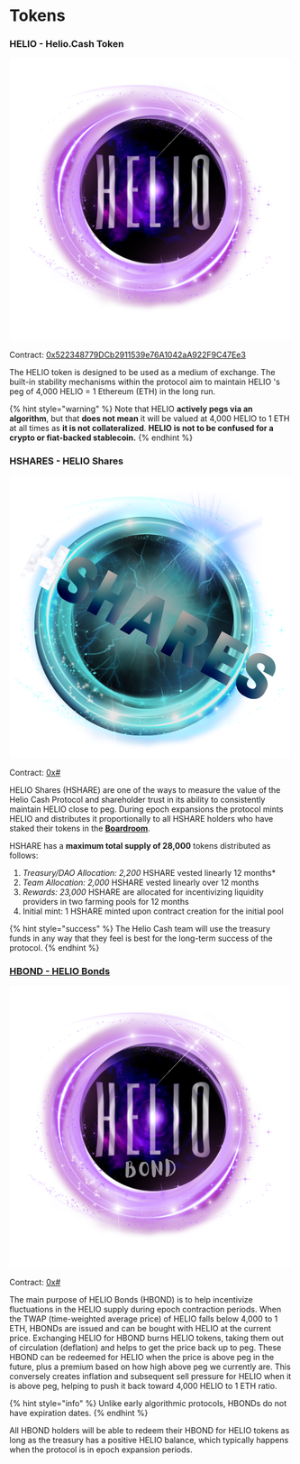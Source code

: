 # Tokens

### HELIO - Helio.Cash Token

![helio.cash (HELIO )](<../.gitbook/assets/helio.png>)

Contract: [0x522348779DCb2911539e76A1042aA922F9C47Ee3](https://polygonscan.com/address/0x522348779dcb2911539e76a1042aa922f9c47ee3)

The HELIO token is designed to be used as a medium of exchange. The built-in stability mechanisms within the protocol aim to maintain HELIO 's peg of 4,000 HELIO = 1 Ethereum (ETH) in the long run.&#x20;

{% hint style="warning" %}
Note that HELIO **actively pegs via an algorithm**, but that **does not mean** it will be valued at 4,000 HELIO to 1 ETH at all times as **it is not collateralized**. **HELIO is not to be confused for a crypto or fiat-backed stablecoin.**
{% endhint %}

### HSHARES - HELIO Shares

![HSHARE](<../.gitbook/assets/hshare.png>)

Contract: [0x#](https://polygonscan.com/address/0x#)

HELIO Shares (HSHARE) are one of the ways to measure the value of the Helio Cash Protocol and shareholder trust in its ability to consistently maintain HELIO close to peg. During epoch expansions the protocol mints HELIO and distributes it proportionally to all HSHARE holders who have staked their tokens in the [**Boardroom**](boardroom.md).

HSHARE has a **maximum total supply of 28,000** tokens distributed as follows:

1. _Treasury/DAO Allocation: 2,200_ HSHARE vested linearly 12 months\*
2. _Team Allocation: 2,000_ HSHARE vested linearly over 12 months
3. _Rewards: 23,000_ HSHARE are allocated for incentivizing liquidity providers in two farming pools for 12 months
4. Initial mint: 1 HSHARE minted upon contract creation for the initial pool

{% hint style="success" %}
The Helio Cash team will use the treasury funds in any way that they feel is best for the long-term success of the protocol.&#x20;
{% endhint %}

### [HBOND - HELIO Bonds](bonds-mechanism.md)

![HBOND](<../.gitbook/assets/hbond.png>)

Contract: [0x#](https://polygonscan.com/address/0x#)

The main purpose of HELIO Bonds (HBOND) is to help incentivize fluctuations in the HELIO supply during epoch contraction periods. When the TWAP (time-weighted average price) of HELIO falls below 4,000 to 1 ETH, HBONDs are issued and can be bought with HELIO at the current price. Exchanging HELIO for HBOND burns HELIO tokens, taking them out of circulation (deflation) and helps to get the price back up to peg. These HBOND can be redeemed for HELIO when the price is above peg in the future, plus a premium based on how high above peg we currently are. This conversely creates inflation and subsequent sell pressure for HELIO when it is above peg, helping to push it back toward 4,000 HELIO to 1 ETH ratio.

{% hint style="info" %}
Unlike early algorithmic protocols, HBONDs do not have expiration dates.
{% endhint %}

All HBOND holders will be able to redeem their HBOND for HELIO tokens as long as the treasury has a positive HELIO balance, which typically happens when the protocol is in epoch expansion periods.
